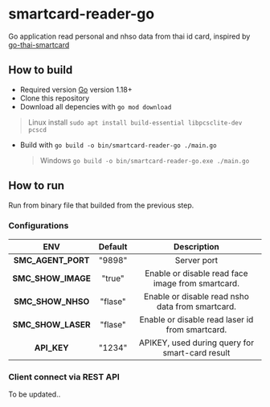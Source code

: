 # smartcard-reader-go

Go application read personal and nhso data from thai id card, inspired by [go-thai-smartcard](https://github.com/somprasongd/go-thai-smartcard)

## How to build

- Required version [Go](https://go.dev/dl/) version 1.18+
- Clone this repository
- Download all depencies with `go mod download`

> Linux install `sudo apt install build-essential libpcsclite-dev pcscd`

- Build with `go build -o bin/smartcard-reader-go ./main.go`

  > Windows `go build -o bin/smartcard-reader-go.exe ./main.go`

## How to run

Run from binary file that builded from the previous step.

### Configurations

|        ENV         | Default |                    Description                    |
| :----------------: | :-----: | :-----------------------------------------------: |
| **SMC_AGENT_PORT** | "9898"  |                    Server port                    |
| **SMC_SHOW_IMAGE** | "true"  | Enable or disable read face image from smartcard. |
| **SMC_SHOW_NHSO**  | "flase" | Enable or disable read nsho data from smartcard.  |
| **SMC_SHOW_LASER** | "flase" |  Enable or disable read laser id from smartcard.  |
|    **API_KEY**     | "1234"  |  APIKEY, used during query for smart-card result  |

### Client connect via REST API

To be updated..
